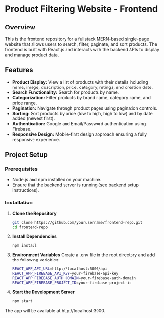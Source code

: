 # Product Filtering Website - Frontend

## Overview
This is the frontend repository for a fullstack MERN-based single-page website that allows users to search, filter, paginate, and sort products. The frontend is built with React.js and interacts with the backend APIs to display and manage product data.

## Features
- **Product Display:** View a list of products with their details including name, image, description, price, category, ratings, and creation date.
- **Search Functionality:** Search for products by name.
- **Categorization:** Filter products by brand name, category name, and price range.
- **Pagination:** Navigate through product pages using pagination controls.
- **Sorting:** Sort products by price (low to high, high to low) and by date added (newest first).
- **Authentication:** Google and Email/Password authentication using Firebase.
- **Responsive Design:** Mobile-first design approach ensuring a fully responsive experience.

## Project Setup

### Prerequisites
- Node.js and npm installed on your machine.
- Ensure that the backend server is running (see backend setup instructions).

### Installation

1. **Clone the Repository**
   ```bash
   git clone https://github.com/yourusername/frontend-repo.git
   cd frontend-repo
2. **Install Dependencies**
   ```bash
   npm install
3. **Environment Variables**
Create a .env file in the root directory and add the following variables:
   ```bash
   REACT_APP_API_URL=http://localhost:5000/api
   REACT_APP_FIREBASE_API_KEY=your-firebase-api-key
   REACT_APP_FIREBASE_AUTH_DOMAIN=your-firebase-auth-domain
   REACT_APP_FIREBASE_PROJECT_ID=your-firebase-project-id
4. **Start the Development Server**

   ```bash
   npm start


The app will be available at http://localhost:3000.
